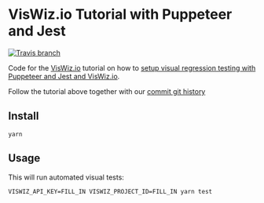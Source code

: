 # VisWiz.io Tutorial with Puppeteer and Jest

[![Travis branch](https://img.shields.io/travis/viswiz-io/viswiz-tutorial-puppeteer-jest/master.svg?style=flat-square)](https://travis-ci.org/viswiz-io/viswiz-tutorial-puppeteer-jest)

Code for the [VisWiz.io](https://www.viswiz.io) tutorial on how to [setup visual regression testing
with Puppeteer and Jest and VisWiz.io](https://www.viswiz.io/help/tutorials/puppeteer).

Follow the tutorial above together with our [commit git history](https://github.com/viswiz-io/viswiz-tutorial-puppeteer-jest/commits/master)

## Install

```
yarn
```

## Usage

This will run automated visual tests:

```
VISWIZ_API_KEY=FILL_IN VISWIZ_PROJECT_ID=FILL_IN yarn test
```
